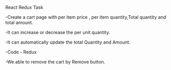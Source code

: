 React Redux Task

-Create a cart page with per item price , per item quantity,Total quantity and total amount.

-It can increase or decrease the per unit quantity.

-It can automatically update the total Quantity and Amount.

-Code - Redux

-We able to remove the cart by Remove button.
